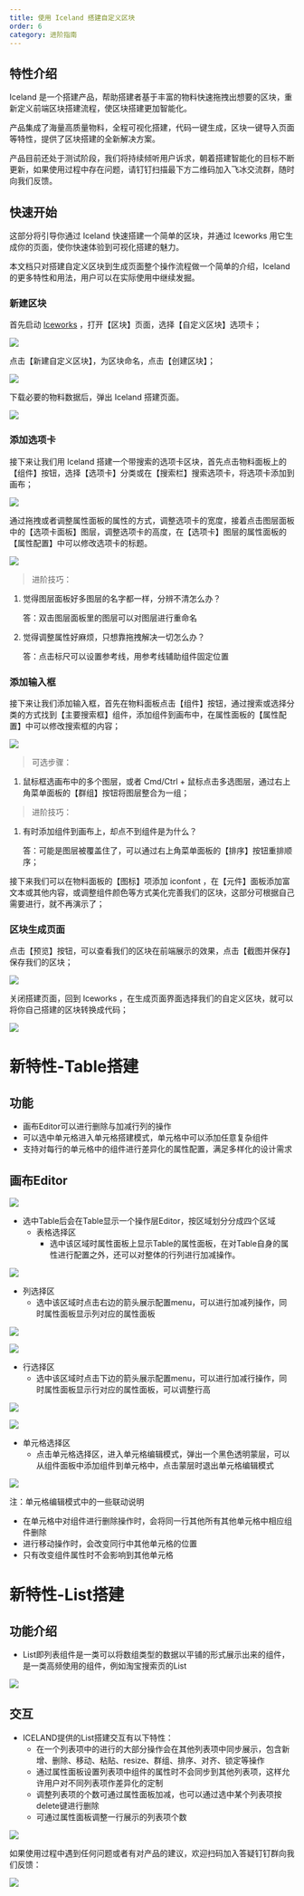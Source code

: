 ```yaml
---
title: 使用 Iceland 搭建自定义区块
order: 6
category: 进阶指南
---
```


## 特性介绍

Iceland 是一个搭建产品，帮助搭建者基于丰富的物料快速拖拽出想要的区块，重新定义前端区块搭建流程，使区块搭建更加智能化。

产品集成了海量高质量物料，全程可视化搭建，代码一键生成，区块一键导入页面等特性，提供了区块搭建的全新解决方案。

产品目前还处于测试阶段，我们将持续倾听用户诉求，朝着搭建智能化的目标不断更新，如果使用过程中存在问题，请钉钉扫描最下方二维码加入飞冰交流群，随时向我们反馈。

## 快速开始

这部分将引导你通过 Iceland 快速搭建一个简单的区块，并通过 Iceworks 用它生成你的页面，使你快速体验到可视化搭建的魅力。

本文档只对搭建自定义区块到生成页面整个操作流程做一个简单的介绍，Iceland 的更多特性和用法，用户可以在实际使用中继续发掘。

### 新建区块

首先启动 <a href="https://alibaba.github.io/ice/">Iceworks</a> ，打开【区块】页面，选择【自定义区块】选项卡；


<img src="https://img.alicdn.com/tfs/TB16WhegpzqK1RjSZFCXXbbxVXa-982-712.png">


点击【新建自定义区块】，为区块命名，点击【创建区块】；


<img src="https://img.alicdn.com/tfs/TB1LDphgyrpK1RjSZFhXXXSdXXa-982-712.png">


下载必要的物料数据后，弹出 Iceland 搭建页面。


<img src="https://img.alicdn.com/tfs/TB1go4rgSzqK1RjSZFjXXblCFXa-1392-832.png">


### 添加选项卡

接下来让我们用 Iceland 搭建一个带搜索的选项卡区块，首先点击物料面板上的【组件】按钮，选择【选项卡】分类或在【搜索栏】搜索选项卡，将选项卡添加到画布；


<img src="https://img.alicdn.com/tfs/TB1m20rgMHqK1RjSZFkXXX.WFXa-1392-832.png">


通过拖拽或者调整属性面板的属性的方式，调整选项卡的宽度，接着点击图层面板中的【选项卡面板】图层，调整选项卡的高度，在【选项卡】图层的属性面板的【属性配置】中可以修改选项卡的标题。


<img src="https://img.alicdn.com/tfs/TB1D38rgQvoK1RjSZFNXXcxMVXa-1392-832.png">


> 进阶技巧：

1. 觉得图层面板好多图层的名字都一样，分辨不清怎么办？
	
	答：双击图层面板里的图层可以对图层进行重命名
	
2. 觉得调整属性好麻烦，只想靠拖拽解决一切怎么办？

	答：点击标尺可以设置参考线，用参考线辅助组件固定位置

### 添加输入框

接下来让我们添加输入框，首先在物料面板点击【组件】按钮，通过搜索或选择分类的方式找到【主要搜索框】组件，添加组件到画布中，在属性面板的【属性配置】中可以修改搜索框的内容；


<img src="https://img.alicdn.com/tfs/TB1yeXrgQvoK1RjSZPfXXXPKFXa-1392-832.png">


> 可选步骤： 

1. 鼠标框选画布中的多个图层，或者 Cmd/Ctrl + 鼠标点击多选图层，通过右上角菜单面板的【群组】按钮将图层整合为一组；

> 进阶技巧：

1. 有时添加组件到画布上，却点不到组件是为什么？

	答：可能是图层被覆盖住了，可以通过右上角菜单面板的【排序】按钮重排顺序；

接下来我们可以在物料面板的【图标】项添加 iconfont ，在【元件】面板添加富文本或其他内容，或调整组件颜色等方式美化完善我们的区块，这部分可根据自己需要进行，就不再演示了；
	
### 区块生成页面

点击【预览】按钮，可以查看我们的区块在前端展示的效果，点击【截图并保存】保存我们的区块；


<img src="https://img.alicdn.com/tfs/TB1EaVkgxTpK1RjSZFMXXbG_VXa-1392-832.png">


关闭搭建页面，回到 Iceworks ，在生成页面界面选择我们的自定义区块，就可以将你自己搭建的区块转换成代码；


<img src="https://img.alicdn.com/tfs/TB1LINggsbpK1RjSZFyXXX_qFXa-982-712.png">

# 新特性-Table搭建

## 功能
- 画布Editor可以进行删除与加减行列的操作
- 可以选中单元格进入单元格搭建模式，单元格中可以添加任意复杂组件
- 支持对每行的单元格中的组件进行差异化的属性配置，满足多样化的设计需求

## 画布Editor


![](https://cdn.nlark.com/lark/0/2018/png/184/1535011258743-26eb3a63-28f1-444d-9ed9-d94979020586.png "")


- 选中Table后会在Table显示一个操作层Editor，按区域划分分成四个区域
    - 表格选择区
        - 选中该区域时属性面板上显示Table的属性面板，在对Table自身的属性进行配置之外，还可以对整体的行列进行加减操作。
        

![](https://cdn.nlark.com/lark/0/2018/png/184/1535011810972-3ae6f7b3-6a48-41a0-8cdf-b1a74225bdf5.png "")

- 列选择区
  - 选中该区域时点击右边的箭头展示配置menu，可以进行加减列操作，同时属性面板显示列对应的属性面板
        

![](https://cdn.nlark.com/lark/0/2018/png/184/1535012640500-6d2901ed-7f75-4aa0-8b26-e75f1f45c864.png "")

        
        

![](https://cdn.nlark.com/lark/0/2018/png/184/1535012708469-eb98f3b1-d25f-45ef-be9d-b928208f6306.png "")

- 行选择区
  - 选中该区域时点击下边的箭头展示配置menu，可以进行加减行操作，同时属性面板显示行对应的属性面板，可以调整行高
        

![](https://cdn.nlark.com/lark/0/2018/png/184/1535012803890-ef132ffe-8709-46b1-9ae1-03cfa3889f42.png "")

        

![](https://cdn.nlark.com/lark/0/2018/png/184/1535012845910-a4a15c54-a51e-4143-9011-3a53e2ac4b40.png "")

    
- 单元格选择区
  - 点击单元格选择区，进入单元格编辑模式，弹出一个黑色透明蒙层，可以从组件面板中添加组件到单元格中，点击蒙层时退出单元格编辑模式
        

![](https://cdn.nlark.com/lark/0/2018/png/184/1535012976524-0fb88783-57bb-4bfa-80e1-991a842bef8b.png "")

注：单元格编辑模式中的一些联动说明
- 在单元格中对组件进行删除操作时，会将同一行其他所有其他单元格中相应组件删除
- 进行移动操作时，会改变同行中其他单元格的位置
- 只有改变组件属性时不会影响到其他单元格        

# 新特性-List搭建

## 功能介绍

- List即列表组件是一类可以将数组类型的数据以平铺的形式展示出来的组件，是一类高频使用的组件，例如淘宝搜索页的List

![](https://cdn.nlark.com/lark/0/2018/png/184/1538047963739-ab9cbdaf-7bbf-420f-9938-5def8965507b.png "")


## 交互

- ICELAND提供的List搭建交互有以下特性：
  - 在一个列表项中的进行的大部分操作会在其他列表项中同步展示，包含新增、删除、移动、粘贴、resize、群组、排序、对齐、锁定等操作 
  - 通过属性面板设置列表项中组件的属性时不会同步到其他列表项，这样允许用户对不同列表项作差异化的定制
  - 调整列表项的个数可通过属性面板加减，也可以通过选中某个列表项按delete键进行删除
  - 可通过属性面板调整一行展示的列表项个数
        

![](https://cdn.nlark.com/lark/0/2018/png/184/1538049039613-3de9ff12-a86c-42c5-8afc-a87603044e4b.png "")

如果使用过程中遇到任何问题或者有对产品的建议，欢迎扫码加入答疑钉钉群向我们反馈：

<img src="https://ice.alicdn.com/assets/images/ice-group.png">

